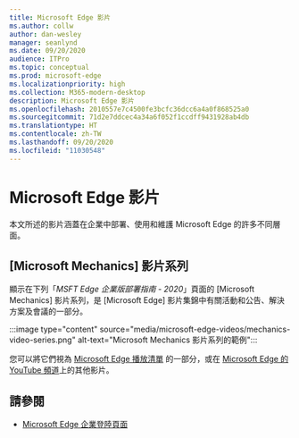 ```yaml
---
title: Microsoft Edge 影片
ms.author: collw
author: dan-wesley
manager: seanlynd
ms.date: 09/20/2020
audience: ITPro
ms.topic: conceptual
ms.prod: microsoft-edge
ms.localizationpriority: high
ms.collection: M365-modern-desktop
description: Microsoft Edge 影片
ms.openlocfilehash: 2010557e7c4500fe3bcfc36dcc6a4a0f868525a0
ms.sourcegitcommit: 71d2e7ddcec4a34a6f052f1ccdff9431928ab4db
ms.translationtype: HT
ms.contentlocale: zh-TW
ms.lasthandoff: 09/20/2020
ms.locfileid: "11030548"
---
```

# Microsoft Edge 影片

本文所述的影片涵蓋在企業中部署、使用和維護 Microsoft Edge 的許多不同層面。

## [Microsoft Mechanics] 影片系列

顯示在下列「*MSFT Edge 企業版部署指南 - 2020*」頁面的 [Microsoft Mechanics] 影片系列，是 [Microsoft Edge] 影片集錦中有關活動和公告、解決方案及會議的一部分。

:::image type="content" source="media/microsoft-edge-videos/mechanics-video-series.png" alt-text="Microsoft Mechanics 影片系列的範例":::

您可以將它們視為 [Microsoft Edge 播放清單](https://www.youtube.com/playlist?list=PLXtHYVsvn_b-uXh1tMeYpT-0iD8tD3tFy) 的一部分，或在 [Microsoft Edge 的 YouTube 頻道](https://www.youtube.com/channel/UCIGx7oT8p6-jUpOfg98yelA)上的其他影片。

## 請參閱

- [Microsoft Edge 企業登陸頁面](https://aka.ms/EdgeEnterprise)